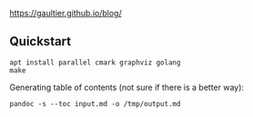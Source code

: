 https://gaultier.github.io/blog/


## Quickstart

```
apt install parallel cmark graphviz golang
make
```

Generating table of contents (not sure if there is a better way):

```
pandoc -s --toc input.md -o /tmp/output.md
```
